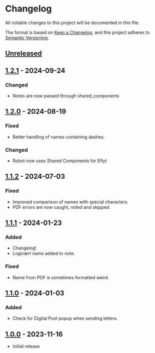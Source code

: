 # Changelog

All notable changes to this project will be documented in this file.

The format is based on [Keep a Changelog](https://keepachangelog.com/en/1.0.0/),
and this project adheres to [Semantic Versioning](https://semver.org/spec/v2.0.0.html).

## [Unreleased]

## [1.2.1] - 2024-09-24

### Changed

- Notes are now passed through shared_components

## [1.2.0] - 2024-08-19

### Fixed

- Better handling of names containing dashes.

### Changed

 - Robot now uses Shared Components for Eflyt

## [1.1.2] - 2024-07-03

### Fixed

- Improved comparison of names with special characters.
- PDF errors are now caught, noted and skipped.

## [1.1.1] - 2024-01-23

### Added

- Changelog!
- Logivært name added to note.

### Fixed

- Name from PDF is sometimes formatted weird.

## [1.1.0] - 2024-01-03

### Added

- Check for Digital Post popup when sending letters.


## [1.0.0] - 2023-11-16

- Initial release

[Unreleased]: https://github.com/itk-dev-rpa/OpenOrchestrator/compare/1.2.1...HEAD
[1.2.1]: https://github.com/itk-dev-rpa/OpenOrchestrator/releases/tag/1.2.1
[1.2.0]: https://github.com/itk-dev-rpa/OpenOrchestrator/releases/tag/1.2.0
[1.1.2]: https://github.com/itk-dev-rpa/OpenOrchestrator/releases/tag/1.1.2
[1.1.1]: https://github.com/itk-dev-rpa/OpenOrchestrator/releases/tag/1.1.1
[1.1.0]: https://github.com/itk-dev-rpa/OpenOrchestrator/releases/tag/1.1.0
[1.0.0]: https://github.com/itk-dev-rpa/OpenOrchestrator/releases/tag/1.0.0
